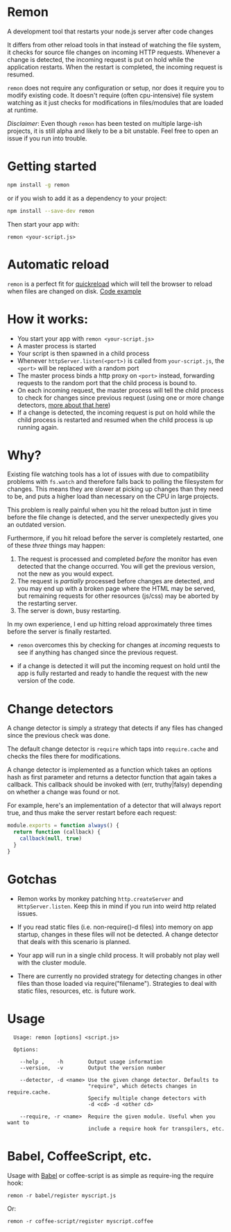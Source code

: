 # Remon

A development tool that restarts your node.js server after code changes

It differs from other reload tools in that instead of watching the file system, it checks for source file changes on incoming HTTP requests.
Whenever a change is detected, the incoming request is put on hold while the application restarts. When the restart is completed, the incoming request is resumed.

`remon` does not require any configuration or setup, nor does it require you to modify existing code. It doesn't require (often cpu-intensive) file system watching as it just 
checks for modifications in files/modules that are loaded at runtime.

*Disclaimer*: Even though `remon` has been tested on multiple large-ish projects, it is still alpha and likely to be a bit unstable. Feel free to open an issue if you run into trouble.

# Getting started

```sh
npm install -g remon 
```

or if you wish to add it as a dependency to your project:

```sh
npm install --save-dev remon 
```

Then start your app with:

```
remon <your-script.js>
```

# Automatic reload

`remon` is a perfect fit for [quickreload](http://github.com/bjoerge/quickreload) which will tell the browser to reload when files are changed on disk. [Code example](https://github.com/bjoerge/remon/edit/master/README.md)

# How it works:

- You start your app with `remon <your-script.js>`
- A master process is started
- Your script is then spawned in a child process
- Whenever `httpServer.listen(<port>)` is called from `your-script.js`, the `<port>` will be replaced with a random port
- The master process binds a http proxy on `<port>` instead, forwarding requests to the random port that the child process is bound to.
- On each incoming request, the master process will tell the child process to check for changes since previous request (using one or more change detectors, [more about that here](#change-detectors))
- If a change is detected, the incoming request is put on hold while the child process is restarted and resumed when the child process is up running again.

# Why?

Existing file watching tools has a lot of issues with due to compatibility problems with `fs.watch` and therefore falls back to polling the filesystem for changes. This means they are slower at picking up changes than they need to be, and puts a higher load than necessary on the CPU in large projects.

This problem is really painful when you hit the reload button just in time before the file change is detected, and the server unexpectedly gives you an outdated version.

Furthermore, if you hit reload before the server is completely restarted, one of these *three* things may happen:

1. The request is processed and completed *before* the monitor has even detected that the change occurred. You will get the previous version, not the new as you would expect.
2. The request is *partially* processed before changes are detected, and you may end up with a broken page where the HTML may be served, but remaining requests for other resources (js/css) may be aborted by the restarting server.
3. The server is down, busy restarting.

In my own experience, I end up hitting reload approximately three times before the server is finally restarted.

* `remon` overcomes this by checking for changes at *incoming* requests to see if anything has changed since the previous request.

* if a change is detected it will put the incoming request on hold until the app is fully restarted and ready to handle the request with the new version of the code.


# Change detectors

A change detector is simply a strategy that detects if any files has changed since the previous check was done.

The default change detector is `require` which taps into `require.cache` and checks the files there for modifications.

A change detector is implemented as a function which takes an options hash as first parameter and returns a detector
function that again takes a callback. This callback should be invoked with (err, truthy|falsy) depending on whether a change was found or not.

For example, here's an implementation of a detector that will always report true, and thus make the server restart before each request:

```js
module.exports = function always() {
  return function (callback) {
    callback(null, true)
  }
}
```

# Gotchas

* Remon works by monkey patching `http.createServer` and `HttpServer.listen`. Keep this in mind if you run into 
weird http related issues.

* If you read static files (i.e. non-require()-d files) into memory on app startup, changes in these files will not be detected. A change detector that deals with this scenario is planned.

* Your app will run in a single child process. It will probably not play well with the cluster module.

* There are currently no provided strategy for detecting changes in other files than those loaded via require("filename"). 
  Strategies to deal with static files, resources, etc. is future work.

# Usage

```
  Usage: remon [options] <script.js>

  Options:

    --help ,    -h        Output usage information
    --version,  -v        Output the version number

    --detector, -d <name> Use the given change detector. Defaults to
                          "require", which detects changes in require.cache.
                          Specify multiple change detectors with
                          -d <cd> -d <other cd>

    --require, -r <name>  Require the given module. Useful when you want to
                          include a require hook for transpilers, etc.
```

# Babel, CoffeeScript, etc.

Usage with [Babel](http://babeljs.io) or coffee-script is as simple as require-ing the require hook:

```
remon -r babel/register myscript.js
```

Or:

```
remon -r coffee-script/register myscript.coffee
```
